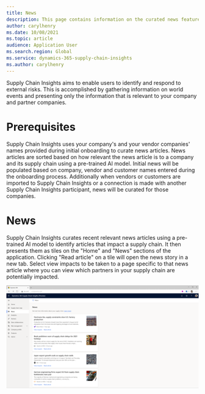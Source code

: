 ```yaml
---
title: News
description: This page contains information on the curated news feature included in Microsoft Dynamics 365 Supply Chain Insights.
author: carylhenry
ms.date: 10/08/2021
ms.topic: article
audience: Application User
ms.search.region: Global
ms.service: dynamics-365-supply-chain-insights
ms.author: carylhenry
---
```


Supply Chain Insights aims to enable users to identify and respond to external risks. This is accomplished by gathering information on world events and presenting only the information that is relevant to your company and partner companies. 

# Prerequisites
Supply Chain Insights uses your company's and your vendor companies' names provided during initial onboarding to curate news articles. News articles are sorted based on how relevant the news article is to a company and its supply chain using a pre-trained AI model. Initial news will be populated based on company, vendor and customer names entered during the onboarding process. Additionally when vendors or customers are imported to Supply Chain Insights or a connection is made with another Supply Chain Insights participant, news will be curated for those companies.  

# News
Supply Chain Insights curates recent relevant news articles using a pre-trained AI model to identify articles that impact a supply chain. It then presents them as tiles on the "Home" and "News" sections of the application. Clicking "Read article" on a tile will open the news story in a new tab. Select view impacts to be taken to a page specific to that news article where you can view which partners in your supply chain are potentially impacted.

![list of news articles](/articles/media/news-list.PNG)
